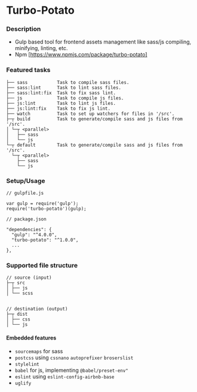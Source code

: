 # Turbo-Potato

### Description

- Gulp based tool for frontend assets management like sass/js compiling, minifying, linting, etc.
- Npm [https://www.npmjs.com/package/turbo-potato]


### Featured tasks
```
├── sass           Task to compile sass files.
├── sass:lint      Task to lint sass files.
├── sass:lint:fix  Task to fix sass lint.
├── js             Task to compile js files.
├── js:lint        Task to lint js files.
├── js:lint:fix    Task to fix js lint.
├── watch          Task to set up watchers for files in '/src'.
├─┬ build          Task to generate/compile sass and js files from '/src'.
│ └─┬ <parallel>
│   ├── sass
│   └── js
└─┬ default        Task to generate/compile sass and js files from '/src'.
  └─┬ <parallel>
    ├── sass
    └── js
```


### Setup/Usage
```
// gulpfile.js

var gulp = require('gulp');
require('turbo-potato')(gulp);
```


```
// package.json

"dependencies": {
  "gulp": "^4.0.0",
  "turbo-potato": "^1.0.0",
  ...
},
```

### Supported file structure

```
// source (input)
├─┬ src
│ ├── js
│ └── scss


// destination (output)
├─┬ dist
│ ├── css
│ └── js
```

#### Embedded features
- `sourcemaps` for sass
- `postcss` using `cssnano` `autoprefixer` `broserslist`
- `stylelint`
- `babel` for js, implementing `@babel/preset-env"`
- `eslint` using `eslint-config-airbnb-base`
- `uglify`
